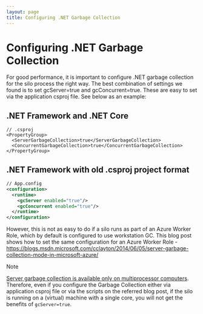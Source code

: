 ```yaml
---
layout: page
title: Configuring .NET Garbage Collection
---
```


# Configuring .NET Garbage Collection

For good performance, it is important to configure .NET garbage collection for the silo process the right way.
The best combination of settings we found is to set gcServer=true and gcConcurrent=true.
These are easy to set via the application csproj file.
See below as an example:

## .NET Framework and .NET Core

``` csproj
// .csproj
<PropertyGroup>
  <ServerGarbageCollection>true</ServerGarbageCollection>
  <ConcurrentGarbageCollection>true</ConcurrentGarbageCollection>
</PropertyGroup>
```

## .NET Framework with old .csproj project format

``` xml
// App.config
<configuration>
  <runtime>
    <gcServer enabled="true"/>
    <gcConcurrent enabled="true"/>
  </runtime>
</configuration>
```

However, this is not as easy to do if a silo runs as part of an Azure Worker Role, which by default is configured to use workstation GC. This blog post shows how to set the same configuration for an Azure Worker Role -  https://blogs.msdn.microsoft.com/cclayton/2014/06/05/server-garbage-collection-mode-in-microsoft-azure/

> [!NOTE]
> [Server garbage collection is available only on multiprocessor computers](https://msdn.microsoft.com/library/system.runtime.gcsettings.isservergc(v=vs.110).aspx).
Therefore, even if you configure the Garbage Collection either via application csproj file or via the scripts on the referred blog post, if the silo is running on a (virtual) machine with a single core, you will not get the benefits of `gcServer=true`.
